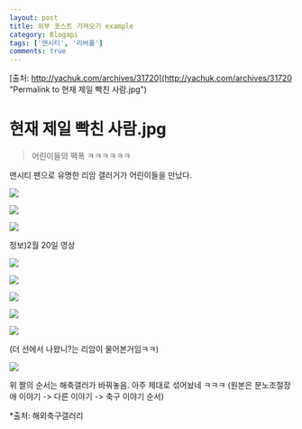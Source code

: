 ```yaml
---
layout: post
title: 외부 포스트 가져오기 example
category: Blogapi
tags: ['맨시티', '리버풀']
comments: true
---
```


[출처: http://yachuk.com/archives/31720](http://yachuk.com/archives/31720 "Permalink to 현재 제일 빡친 사람.jpg")

# 현재 제일 빡친 사람.jpg

> 어린이들의 팩폭 ㅋㅋㅋㅋㅋㅋ

맨시티 팬으로 유명한 리암 갤러거가 어린이들을 만났다.

![][1]

![][2]

![][3]

정보)2월 20일 영상

![][4]

![][5]

![][6]

![][7]

![][8]

(더 선에서 나왔니?는 리암이 물어본거임ㅋㅋ)

![][9]

 

위 짤의 순서는 해축갤러가 바꿔놓음. 아주 제대로 섞어놨네 ㅋㅋㅋ (원본은 분노조절장애 이야기 -> 다른 이야기 -> 축구 이야기 순서)

*출처: 해외축구갤러리

[1]: https://scontent-icn1-1.xx.fbcdn.net/v/t1.0-9/29683511_10216239029718124_2156302435629400064_n.jpg?_nc_cat=0&_nc_eui2=v1%3AAeG5QVSw0c5Gl9ZQz23DmdItGRVDnnmhj3ycMSAktlJ4KnZ18-RRAS0UCCY5jDZ2UkXH59dI5zufi2OAoX3YzaX-dZ9qv3qHxhOOWFtLCSwBKg&oh=c02b32b61067f59c408f91f6f30b60b3&oe=5B63DC07
[2]: https://scontent-icn1-1.xx.fbcdn.net/v/t1.0-9/29683527_10216239030078133_6722076645231951872_n.jpg?_nc_cat=0&_nc_eui2=v1%3AAeE1hyK1JkhWIMcRcZ92t6ufB8wQP29CsuftHJeOjc0t2JaWwoebu3c8E_aASWAsZHwsjtj49dVxuCfNpwlVFJbpOH_QHo5DBT4DFCNMFEdBwA&oh=98eb60be9b9d31e0c2fc762d7744d266&oe=5B33D565
[3]: https://scontent-icn1-1.xx.fbcdn.net/v/t1.0-9/29790130_10216239030478143_2322641163179261952_n.jpg?_nc_cat=0&_nc_eui2=v1%3AAeHPPMu-HE2I5Sm4md19M-8O15WK0DrF9hXF9rSUL68euNRo_Gm2dbYJkiSZs6S8I-VqWTG89G8AYP3a9C97trZHJzZlRTnfVJ7KVcdNV8sdnw&oh=c8cb5cfbc5775c2a9c3e6e829d2016a6&oe=5B634820
[4]: https://scontent-icn1-1.xx.fbcdn.net/v/t1.0-9/29683627_10216239031158160_3183279324270690304_n.jpg?_nc_cat=0&_nc_eui2=v1%3AAeFjw81lr06DaW2QZX74mbwTjw1hSNdw12qURPuLN8UYIKPPvPueIOi2BUZCXudkwV_rg3j1RG7_D4CTbZZh9pVLKB-rO6KdXBE8qx2QWHs2jQ&oh=405e2b79a4166dc79ab4c01e0b168b40&oe=5B735014
[5]: https://scontent-icn1-1.xx.fbcdn.net/v/t1.0-9/29683184_10216239031398166_6379475659604885504_n.jpg?_nc_cat=0&_nc_eui2=v1%3AAeFSTnv1Hdp2vsntO_rlQWbM8LBtvHmz4_DkieuU97q9A_CYUUIJn3QDo64YDG53eOgml2H2mfHC8WW2jv6-knn_nlm_KrPvbg6KaeyS5jKuOw&oh=91728c37b80ecfb76e4b7b885a1427ca&oe=5B27F85A
[6]: https://scontent-icn1-1.xx.fbcdn.net/v/t1.0-9/29792197_10216239031918179_6580335405839679488_n.jpg?_nc_cat=0&_nc_eui2=v1%3AAeG4ZJiPy199Lsd94hS0eJ3VRGzTkgX7Rbqlgxtg7UATxUB8TaRr6E9wAQ3rewX-WyNwUmC9GUuLyXiYknkwpUSCRKL1xZg6hDE7ZkmxgHwLTg&oh=c4efbc50b26bd1fb82270c13555754e6&oe=5B2AC160
[7]: https://scontent-icn1-1.xx.fbcdn.net/v/t1.0-9/30124070_10216239032278188_7762486464998277120_n.jpg?_nc_cat=0&_nc_eui2=v1%3AAeGi2fDYSbUnOqLEKyj3oBcQ3WtkEombrPMQANh0iEajusE-ODDdxmzdVZBfqOppRsLaSzplPJ_K6GDWYvyH2L9cAhG7TUX_ohGurUu2YslTaw&oh=07e8556c85d0649991d3065ba5f3f805&oe=5B34EFE2
[8]: https://scontent-icn1-1.xx.fbcdn.net/v/t1.0-9/29683746_10216239033718224_2340933514792271872_n.jpg?_nc_cat=0&_nc_eui2=v1%3AAeH3mkeBvE-ouLqaukTrKv2tHqQmgvyE4IzxAssBvJEMDsyhAmu4lv_tthL-Z0g3jnJeo_58rPxZm8lHGOGr98FCP1Gr_zCf0ht37w6Xt633sg&oh=32010da941f104db6777f8f4cc6e45f4&oe=5B352D62
[9]: https://scontent-icn1-1.xx.fbcdn.net/v/t1.0-9/29790367_10216239067079058_3796069100397002752_n.jpg?_nc_cat=0&_nc_eui2=v1%3AAeHTAO7JFjhc02frnjkQYwafnMwdzAcMkJ38KyY5tl9Fmtiy6gClhHoCuYjWuOMh26uW7EJuR2WDbMhrWsYz2E68J_3BOgVQouF85rvM_rnEow&oh=01274c63b4ec277500df5a7412a20b1b&oe=5B666BE4




































